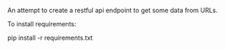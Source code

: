 An attempt to create a restful api endpoint to get some data from URLs.

To install requirements:

pip install -r requirements.txt
